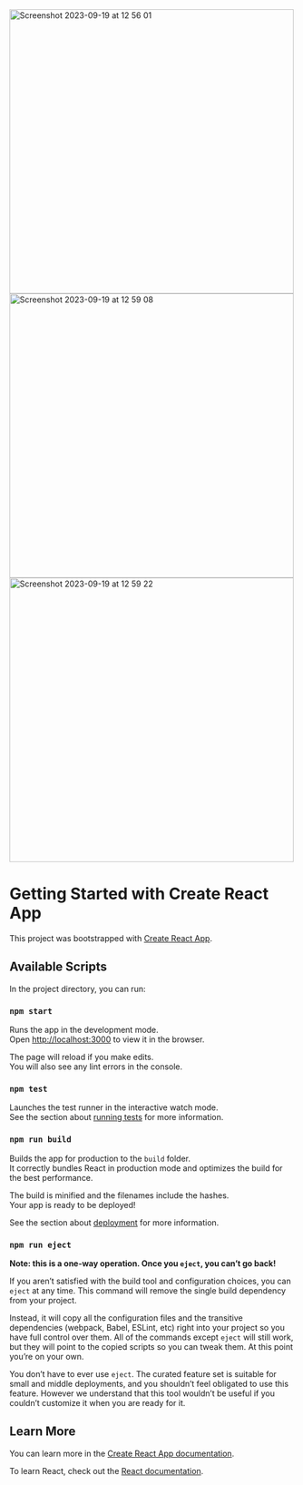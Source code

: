 
<img width="501" alt="Screenshot 2023-09-19 at 12 56 01" src="https://github.com/nisha8c/react-typescript-shop/assets/108927164/7c52490a-85a3-494f-bb41-4a3ff073e1a9">

<img width="501" alt="Screenshot 2023-09-19 at 12 59 08" src="https://github.com/nisha8c/react-typescript-shop/assets/108927164/4f943945-da67-4528-a61f-49c4529e83ec">

<img width="501" alt="Screenshot 2023-09-19 at 12 59 22" src="https://github.com/nisha8c/react-typescript-shop/assets/108927164/a22b7c56-1113-44af-9640-a67193fa9fb0">


# Getting Started with Create React App

This project was bootstrapped with [Create React App](https://github.com/facebook/create-react-app).

## Available Scripts

In the project directory, you can run:

### `npm start`

Runs the app in the development mode.\
Open [http://localhost:3000](http://localhost:3000) to view it in the browser.

The page will reload if you make edits.\
You will also see any lint errors in the console.

### `npm test`

Launches the test runner in the interactive watch mode.\
See the section about [running tests](https://facebook.github.io/create-react-app/docs/running-tests) for more information.

### `npm run build`

Builds the app for production to the `build` folder.\
It correctly bundles React in production mode and optimizes the build for the best performance.

The build is minified and the filenames include the hashes.\
Your app is ready to be deployed!

See the section about [deployment](https://facebook.github.io/create-react-app/docs/deployment) for more information.

### `npm run eject`

**Note: this is a one-way operation. Once you `eject`, you can’t go back!**

If you aren’t satisfied with the build tool and configuration choices, you can `eject` at any time. This command will remove the single build dependency from your project.

Instead, it will copy all the configuration files and the transitive dependencies (webpack, Babel, ESLint, etc) right into your project so you have full control over them. All of the commands except `eject` will still work, but they will point to the copied scripts so you can tweak them. At this point you’re on your own.

You don’t have to ever use `eject`. The curated feature set is suitable for small and middle deployments, and you shouldn’t feel obligated to use this feature. However we understand that this tool wouldn’t be useful if you couldn’t customize it when you are ready for it.

## Learn More

You can learn more in the [Create React App documentation](https://facebook.github.io/create-react-app/docs/getting-started).

To learn React, check out the [React documentation](https://reactjs.org/).
